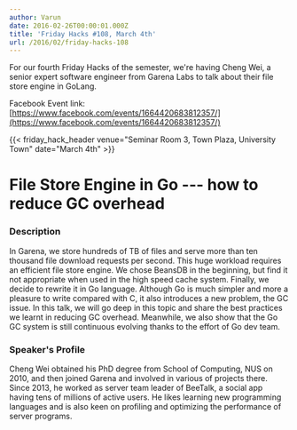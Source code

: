 ```yaml
---
author: Varun
date: 2016-02-26T00:00:01.000Z
title: 'Friday Hacks #108, March 4th'
url: /2016/02/friday-hacks-108
---
```


For our fourth Friday Hacks of the semester, we're having Cheng Wei, a senior
expert software engineer from Garena Labs to talk about their file store
engine in GoLang.

Facebook Event link:
[https://www.facebook.com/events/1664420683812357/](https://www.facebook.com/events/1664420683812357/)

{{< friday_hack_header venue="Seminar Room 3, Town Plaza, University Town" date="March 4th" >}}

# File Store Engine in Go --- how to reduce GC overhead

### Description
In Garena, we store hundreds of TB of files and serve more than ten thousand file download requests per second. This huge workload requires an efficient file store engine. We chose BeansDB in the beginning, but find it not appropriate when used in the high speed cache system. Finally, we decide to rewrite it in Go language. Although Go is much simpler and more a pleasure to write compared with C, it also introduces a new problem, the GC issue. In this talk, we will go deep in this topic and share the best practices we learnt in reducing GC overhead. Meanwhile, we also show that the Go GC system is still continuous evolving thanks to the effort of Go dev team.

### Speaker's Profile

Cheng Wei obtained his PhD degree from School of Computing, NUS on 2010, and then joined Garena and involved in various of projects there. Since 2013, he worked as server team leader of BeeTalk, a social app having tens of millions of active users. He likes learning new programming languages and is also keen on profiling and optimizing the performance of server programs.
